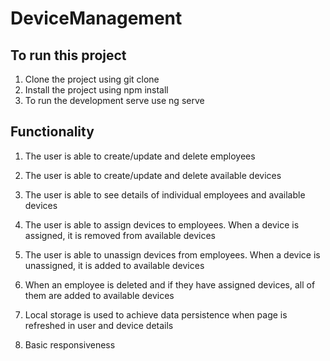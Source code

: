 # DeviceManagement

## To run this project
1. Clone the project using git clone
2. Install the project using npm install
3. To run the development serve use ng serve

## Functionality
1. The user is able to create/update and delete employees
2. The user is able to create/update and delete available devices
3. The user is able to see details of individual employees and available devices
4. The user is able to assign devices to employees. When a device is assigned, it is removed from available devices
5. The user is able to unassign devices from employees. When a device is unassigned, it is added to available devices
6. When an employee is deleted and if they have assigned devices, all of them are added to available devices

7. Local storage is used to achieve data persistence when page is refreshed in user and device details

8. Basic responsiveness
